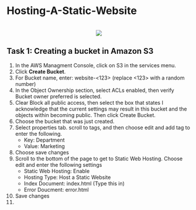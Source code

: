 # Hosting-A-Static-Website



<p align="center">
<br/>
<img src="https://i.imgur.com/ZDpDGoq.png"/>

<h2>Task 1: Creating a bucket in Amazon S3</h2>

1. In the AWS Managment Console, click on S3 in the services menu.
2. Click **Create Bucket**.
3. For Bucket name, enter: website-<123> (replace <123> with a random number)
4. In the Object Ownership section, select ACLs enabled, then verify Bucket owner preferred is selected.
5. Clear Block all public access, then select the box that states I acknowledge that the current settings may result in this bucket and the objects within becoming public. Then click Create Bucket.
6. Choose the bucket that was just created.
7. Select properties tab. scroll to tags, and then choose edit and add tag to enter the following.
     - Key: Department
     - Value: Marketing
8. Choose save changes
9. Scroll to the bottom of the page to get to Static Web Hosting. Choose edit and enter the following settings
     - Static Web Hosting: Enable
     - Hosting Type: Host a Static Website
     - Index Document: index.html (Type this in)
     - Error Doucment: error.html
10. Save changes
11. 
